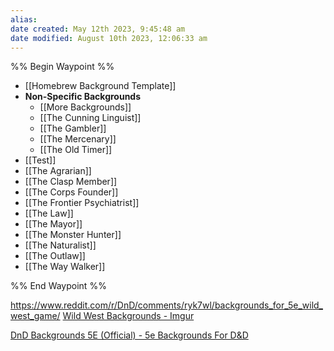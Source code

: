 ```yaml
---
alias: 
date created: May 12th 2023, 9:45:48 am
date modified: August 10th 2023, 12:06:33 am
---
```

%% Begin Waypoint %%
- [[Homebrew Background Template]]
- **Non-Specific Backgrounds**
	- [[More Backgrounds]]
	- [[The Cunning Linguist]]
	- [[The Gambler]]
	- [[The Mercenary]]
	- [[The Old Timer]]
- [[Test]]
- [[The Agrarian]]
- [[The Clasp Member]]
- [[The Corps Founder]]
- [[The Frontier Psychiatrist]]
- [[The Law]]
- [[The Mayor]]
- [[The Monster Hunter]]
- [[The Naturalist]]
- [[The Outlaw]]
- [[The Way Walker]]

%% End Waypoint %%

https://www.reddit.com/r/DnD/comments/ryk7wl/backgrounds_for_5e_wild_west_game/
[Wild West Backgrounds - Imgur](https://imgur.com/a/on9ZD#XPvdcru)

[DnD Backgrounds 5E (Official) - 5e Backgrounds For D&D](https://5ebackgrounds.com/)
